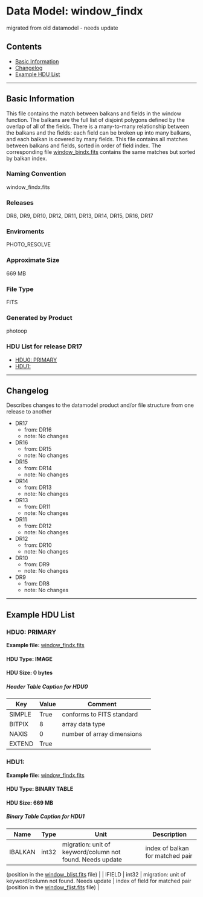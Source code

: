 # Data Model: window_findx


migrated from old datamodel - needs update


## Contents
- [Basic Information](#basic-information)
- [Changelog](#changelog)
- [Example HDU List](#example-hdu-list)


---

## Basic Information
This file contains the match between balkans and fields in the window
function.  The balkans are the full list of disjoint polygons defined
by the overlap of all of the fields. There is a many-to-many
relationship between the balkans and the fields: each field can be
broken up into many balkans, and each balkan is covered by many
fields. This file contains all matches between balkans and fields,
sorted in order of field index.  The corresponding file <a href="window_bindx.html">window_bindx.fits</a> contains the same
matches but sorted by balkan index.

### Naming Convention
window_findx.fits

### Releases
DR8, DR9, DR10, DR12, DR11, DR13, DR14, DR15, DR16, DR17

### Enviroments
PHOTO_RESOLVE

### Approximate Size
669 MB

### File Type
FITS

### Generated by Product
photoop

### HDU List for release DR17
  - [HDU0: PRIMARY](#hdu0-primary)
  - [HDU1: ](#hdu1-)


---

## Changelog
Describes changes to the datamodel product and/or file structure from one release to another
 - DR17
   - from: DR16
   - note: No changes
 - DR16
   - from: DR15
   - note: No changes
 - DR15
   - from: DR14
   - note: No changes
 - DR14
   - from: DR13
   - note: No changes
 - DR13
   - from: DR11
   - note: No changes
 - DR11
   - from: DR12
   - note: No changes
 - DR12
   - from: DR10
   - note: No changes
 - DR10
   - from: DR9
   - note: No changes
 - DR9
   - from: DR8
   - note: No changes

---
## Example HDU List


### HDU0: PRIMARY
<b>
Example file:
</b>
<a href="/sas/dr9/env/PHOTO_RESOLVE/window_findx.fits">window_findx.fits</a>

#### HDU Type: IMAGE
#### HDU Size:  0 bytes

##### Header Table Caption for HDU0
Key | Value | Comment | |
| --- | --- | --- | --- |
| SIMPLE | True | conforms to FITS standard |
| BITPIX | 8 | array data type |
| NAXIS | 0 | number of array dimensions |
| EXTEND | True |  |



### HDU1: 
<b>
Example file:
</b>
<a href="/sas/dr9/env/PHOTO_RESOLVE/window_findx.fits">window_findx.fits</a>

#### HDU Type: BINARY TABLE
#### HDU Size:  669 MB

##### Binary Table Caption for HDU1
Name | Type | Unit | Description |
| --- | --- | --- | --- |
 | IBALKAN | int32 | migration: unit of keyword/column not found. Needs update | index of balkan for matched pair
(position in the <a href="window_blist.html">window_blist.fits</a>
file) |
 | IFIELD | int32 | migration: unit of keyword/column not found. Needs update | index of field for matched pair
(position in the <a href="window_flist.html">window_flist.fits</a>
file) |


